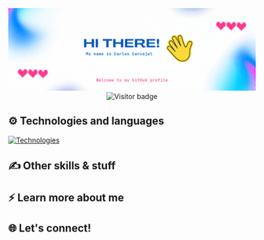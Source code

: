 <div align="center">
  <img src="https://github.com/cacara82/cacara82/blob/2a74c2a76f539a501fd02c3139767e06c2a7c1c5/cacara82intro.gif" alt="Profile Intro" title="Hello! I'm Carlos :)"/>
</div>
<div align="center">
  <img src="https://komarev.com/ghpvc/?username=cacara82&Label=Visitors&color=blue&style=flat" alt="Visitor badge"/>
</div>

## :gear: Technologies and languages
[![Technologies](https://skillicons.dev/icons?i=html,css,js,php,java,py,mysql,mongodb)](#)

## :writing_hand: Other skills & stuff

## :zap: Learn more about me

## :globe_with_meridians: Let's connect!

<!--
**cacara82/cacara82** is a ✨ _special_ ✨ repository because its `README.md` (this file) appears on your GitHub profile.

Here are some ideas to get you started:

- 🔭 I’m currently working on ...
- 🌱 I’m currently learning ...
- 👯 I’m looking to collaborate on ...
- 🤔 I’m looking for help with ...
- 💬 Ask me about ...
- 📫 How to reach me: ...
- 😄 Pronouns: ...
- ⚡ Fun fact: ...
-->
